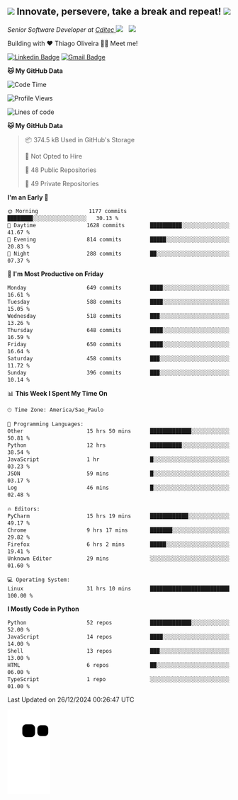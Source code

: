 <h2><img src="https://emojis.slackmojis.com/emojis/images/1531849430/4246/blob-sunglasses.gif?1531849430" width="30"/> Innovate, persevere, take a break and repeat! <img src="https://media.giphy.com/media/12oufCB0MyZ1Go/giphy.gif" width="50"></h2>
<img align='right' src="https://media.giphy.com/media/M9gbBd9nbDrOTu1Mqx/giphy.gif" width="230">
<p><em>Senior Software Developer at <a href="https://www.cditec.com.br/">Cditec
</a><img src="https://media.giphy.com/media/WUlplcMpOCEmTGBtBW/giphy.gif" width="30"> 
</em></p>



Building with ❤️ Thiago Oliveira 👋🏽 Meet me!

[![Linkedin Badge](https://img.shields.io/badge/-Thiago-blue?style=flat-square&logo=Linkedin&logoColor=white&link=https://www.linkedin.com/in/tgmarinho/)](https://www.linkedin.com/in/thiagoceconelo/) 
[![Gmail Badge](https://img.shields.io/badge/-thiceconelo@gmail.com-c14438?style=flat-square&logo=Gmail&logoColor=white&link=mailto:thiceconelo@gmail.com)](mailto:thiceconelo@gmail.com)

</em></p>

<!-- <span style="height ">
![Anurag's GitHub stats](https://github-readme-stats.vercel.app/api?username=arthurspk&show_icons=true&theme=tokyonight)
</span> -->

**🐱 My GitHub Data** 
<!--START_SECTION:waka-->
![Code Time](http://img.shields.io/badge/Code%20Time-2%2C332%20hrs%2054%20mins-blue)

![Profile Views](http://img.shields.io/badge/Profile%20Views-0-blue)

![Lines of code](https://img.shields.io/badge/From%20Hello%20World%20I%27ve%20Written-5.3%20million%20lines%20of%20code-blue)

**🐱 My GitHub Data** 

> 📦 374.5 kB Used in GitHub's Storage 
 > 
> 🚫 Not Opted to Hire
 > 
> 📜 48 Public Repositories 
 > 
> 🔑 49 Private Repositories 
 > 
**I'm an Early 🐤** 

```text
🌞 Morning                1177 commits        ████████░░░░░░░░░░░░░░░░░   30.13 % 
🌆 Daytime                1628 commits        ██████████░░░░░░░░░░░░░░░   41.67 % 
🌃 Evening                814 commits         █████░░░░░░░░░░░░░░░░░░░░   20.83 % 
🌙 Night                  288 commits         ██░░░░░░░░░░░░░░░░░░░░░░░   07.37 % 
```
📅 **I'm Most Productive on Friday** 

```text
Monday                   649 commits         ████░░░░░░░░░░░░░░░░░░░░░   16.61 % 
Tuesday                  588 commits         ████░░░░░░░░░░░░░░░░░░░░░   15.05 % 
Wednesday                518 commits         ███░░░░░░░░░░░░░░░░░░░░░░   13.26 % 
Thursday                 648 commits         ████░░░░░░░░░░░░░░░░░░░░░   16.59 % 
Friday                   650 commits         ████░░░░░░░░░░░░░░░░░░░░░   16.64 % 
Saturday                 458 commits         ███░░░░░░░░░░░░░░░░░░░░░░   11.72 % 
Sunday                   396 commits         ███░░░░░░░░░░░░░░░░░░░░░░   10.14 % 
```


📊 **This Week I Spent My Time On** 

```text
🕑︎ Time Zone: America/Sao_Paulo

💬 Programming Languages: 
Other                    15 hrs 50 mins      █████████████░░░░░░░░░░░░   50.81 % 
Python                   12 hrs              ██████████░░░░░░░░░░░░░░░   38.54 % 
JavaScript               1 hr                █░░░░░░░░░░░░░░░░░░░░░░░░   03.23 % 
JSON                     59 mins             █░░░░░░░░░░░░░░░░░░░░░░░░   03.17 % 
Log                      46 mins             █░░░░░░░░░░░░░░░░░░░░░░░░   02.48 % 

🔥 Editors: 
PyCharm                  15 hrs 19 mins      ████████████░░░░░░░░░░░░░   49.17 % 
Chrome                   9 hrs 17 mins       ███████░░░░░░░░░░░░░░░░░░   29.82 % 
Firefox                  6 hrs 2 mins        █████░░░░░░░░░░░░░░░░░░░░   19.41 % 
Unknown Editor           29 mins             ░░░░░░░░░░░░░░░░░░░░░░░░░   01.60 % 

💻 Operating System: 
Linux                    31 hrs 10 mins      █████████████████████████   100.00 % 
```

**I Mostly Code in Python** 

```text
Python                   52 repos            █████████████░░░░░░░░░░░░   52.00 % 
JavaScript               14 repos            ████░░░░░░░░░░░░░░░░░░░░░   14.00 % 
Shell                    13 repos            ███░░░░░░░░░░░░░░░░░░░░░░   13.00 % 
HTML                     6 repos             ██░░░░░░░░░░░░░░░░░░░░░░░   06.00 % 
TypeScript               1 repo              ░░░░░░░░░░░░░░░░░░░░░░░░░   01.00 % 
```




 Last Updated on 26/12/2024 00:26:47 UTC
<!--END_SECTION:waka-->

![Snake animation](https://github.com/rafaballerini/rafaballerini/blob/output/github-contribution-grid-snake.svg)


<!---
ceconelo/ceconelo is a ✨ special ✨ repository because its `README.md` (this file) appears on your GitHub profile.
You can click the Preview link to take a look at your changes.
--->
